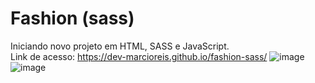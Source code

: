 # Fashion (sass)
Iniciando novo projeto em HTML, SASS e JavaScript.<br>
Link de acesso: https://dev-marcioreis.github.io/fashion-sass/
![image](https://user-images.githubusercontent.com/122680054/217914208-49cff207-3665-496b-80e2-739b04dc7d8f.png)
![image](https://user-images.githubusercontent.com/122680054/217914338-3f171564-7074-4eea-a517-e5b56486bc74.png)

